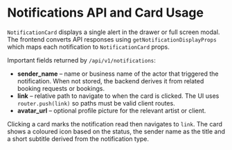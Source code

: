 # Notifications API and Card Usage

`NotificationCard` displays a single alert in the drawer or full screen modal. The
frontend converts API responses using `getNotificationDisplayProps` which maps
each notification to `NotificationCard` props.

Important fields returned by `/api/v1/notifications`:

- **sender_name** – name or business name of the actor that triggered the
  notification. When not stored, the backend derives it from related booking
  requests or bookings.
- **link** – relative path to navigate to when the card is clicked. The UI uses
  `router.push(link)` so paths must be valid client routes.
- **avatar_url** – optional profile picture for the relevant artist or client.

Clicking a card marks the notification read then navigates to `link`. The card
shows a coloured icon based on the status, the sender name as the title and a
short subtitle derived from the notification type.
